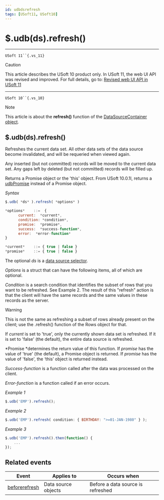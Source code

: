 ```yaml
---
id: udbdsrefresh
tags: [USoft11, USoft10]
---
```

# $.udb(ds).refresh()



----

`USoft 11``{.vs_11}`

> [!CAUTION]
> This article describes the USoft 10 product only.
> In USoft 11, the web UI API was revised and improved. For full details, go to:
> [Revised web UI API in USoft 11](/docs/Web_and_app_UIs/UDB_udb/Revised_web_UI_API_in_USoft_11.md)

----

`USoft 10``{.vs_10}`

> [!NOTE]
> This article is about the **refresh()** function of the [DataSourceContainer object](/docs/Web_and_app_UIs/UDB_DataSourceContainer).

## **$.udb(ds).refresh()**

Refreshes the current data set. All other data sets of the data source become invalidated, and will be requeried when viewed again.

Any inserted (but not committed) records will be moved to the current data set. Any gaps left by deleted (but not committed) records will be filled up.

Returns a Promise object or the 'this' object. From USoft 10.0.1I, returns a [udbPromise](/docs/Web_and_app_UIs/JavaScript/Promises_for_asynchronous_Javascript.md) instead of a Promise object.

*Syntax*
 

```js
$.udb( *ds* ).refresh( *options* )

*options*    ::=  {
      current:  *current*,
      condition: *condition*,
      promise:  *promise*,
      success:  *success-function*,
      error:  *error-function*
}

*current*    ::= { true | false }
*promise*    ::= { true | false }
```

The optional *ds* is a [data source selector](/docs/Web_and_app_UIs/UDB_DataSourceMetaContainer/UDB_DataSourceMetaContainer_object.md).

*Options* is a struct that can have the following items, all of which are optional.

*Condition* is a search condition that identifies the subset of rows that you want to be refreshed. See Example 2. The result of this "refresh" action is that the client will have the same records and the same values in these records as the server.

> [!WARNING]
> This is not the same as refreshing a subset of rows already present on the client; use the .refresh() function of the Rows object for that.

If *current* is set to 'true', only the currently shown data set is refreshed. If it is set to 'false' (the default), the entire data source is refreshed.

*Promise *determines the return value of this function. If *promise* has the value of 'true' (the default), a Promise object is returned. If *promise* has the value of 'false', the ‘this’ object is returned instead.

*Success-function* is a function called after the data was processed on the client.

*Error-function* is a function called if an error occurs.

*Example 1*

```js
$.udb('EMP').refresh();
```

*Example 2*

```js
$.udb('EMP').refresh( condition: { BIRTHDAY: ">=01-JAN-1980" } );
```

*Example 3*

```js
$.udb('EMP').refresh().then(function() {
    ...
});
```

## Related events

|**Event**|**Applies to**|**Occurs when**|
|--------|--------|--------|
|[beforerefresh](/docs/Web_and_app_UIs/UDB_Events/beforerefresh.md)|Data source objects|Before a data source is refreshed|



 